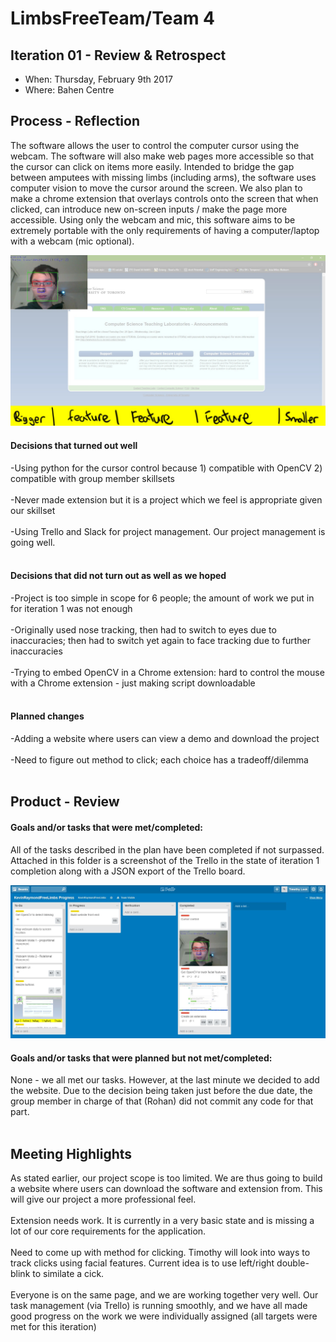 # LimbsFreeTeam/Team 4

## Iteration 01 - Review & Retrospect

 * When: Thursday, February 9th 2017
 * Where: Bahen Centre

## Process - Reflection

The software allows the user to control the computer cursor using the webcam. The software will also make web pages more accessible so that the cursor can click on items more easily. Intended to bridge the gap between amputees with missing limbs (including arms), the software uses computer vision to move the cursor around the screen. We also plan to make  a chrome extension that overlays controls onto the screen that when clicked, can introduce new on-screen inputs / make the page more accessible. Using only the webcam and mic, this software aims to be extremely portable with the only requirements of having a computer/laptop with a webcam (mic optional). 

![alt tag](scr_it1.jpg)

#### Decisions that turned out well
 
-Using python for the cursor control because 1) compatible with OpenCV 2) compatible with group member skillsets<br><br>
-Never made extension but it is a project which we feel is appropriate given our skillset<br><br>
-Using Trello and Slack for project management. Our project management is going well.<br><br>


#### Decisions that did not turn out as well as we hoped

-Project is too simple in scope for 6 people; the amount of work we put in for iteration 1 was not enough <br><br>
-Originally used nose tracking, then had to switch to eyes due to inaccuracies; then had to switch yet again to face tracking due to further inaccuracies <br><br>
-Trying to embed OpenCV in a Chrome extension: hard to control the mouse with a Chrome extension - just making script downloadable <br><br>


#### Planned changes

-Adding a website where users can view a demo and download the project <br><br>
-Need to figure out method to click; each choice has a tradeoff/dilemma <br><br>

## Product - Review

#### Goals and/or tasks that were met/completed:
 
All of the tasks described in the plan have been completed if not surpassed. Attached in this folder is a screenshot of the Trello in the state of iteration 1 completion along with a JSON export of the Trello board. 

![alt tag](trello_it1.JPG)

#### Goals and/or tasks that were planned but not met/completed:

None - we all met our tasks. However, at the last minute we decided to add the website. Due to the decision being taken just before the due date, the group member in charge of that (Rohan) did not commit any code for that part.<br><br>


## Meeting Highlights

As stated earlier, our project scope is too limited. We are thus going to build a website where users can download the software and extension from. This will give our project a more professional feel.<br><br>
Extension needs work. It is currently in a very basic state and is missing a lot of our core requirements for the application. <br><br>
Need to come up with method for clicking. Timothy will look into ways to track clicks using facial features. Current idea is to use left/right double-blink to similate a cick.<br><br>
Everyone is on the same page, and we are working together very well. Our task management (via Trello) is running smoothly, and we have all made good progress on the work we were individually assigned (all targets were met for this iteration) <br><br>
